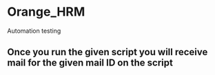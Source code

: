 # Orange_HRM
Automation testing
## Once you run the given script you will receive mail for the given mail ID on the script
